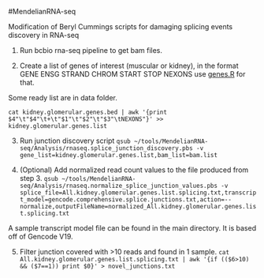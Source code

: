 #MendelianRNA-seq

Modification of Beryl Cummings scripts for damaging splicing events discovery in RNA-seq

1. Run bcbio rna-seq pipeline to get bam files.

2. Create a list of genes of interest (muscular or kidney), in the format
GENE	ENSG	STRAND	CHROM	START	STOP	NEXONS
use [genes.R](https://github.com/naumenko-sa/bioscripts/blob/master/genes.R) for that.

Some ready list are in data folder.

```cat kidney.glomerular.genes.bed | awk '{print $4"\t"$4"\t+\t"$1"\t"$2"\t"$3"\tNEXONS"}' >> kidney.glomerular.genes.list```

3. Run junction discovery script
```qsub ~/tools/MendelianRNA-seq/Analysis/rnaseq.splice_junction_discovery.pbs -v gene_list=kidney.glomerular.genes.list,bam_list=bam.list```

4. (Optional) Add normalized read count values to the file produced from step 3.
```qsub ~/tools/MendelianRNA-seq/Analysis/rnaseq.normalize_splice_junction_values.pbs -v splice_file=All.kidney.glomerular.genes.list.splicing.txt,transcript_model=gencode.comprehensive.splice.junctions.txt,action=--normalize,outputFileName=normalized_All.kidney.glomerular.genes.list.splicing.txt```

A sample transcript model file can be found in the main directory. It is based off of Gencode V19.

5. Filter junction covered with >10 reads and found in 1 sample.
```cat All.kidney.glomerular.genes.list.splicing.txt | awk '{if (($6>10) && ($7==1)) print $0}' > novel_junctions.txt```
